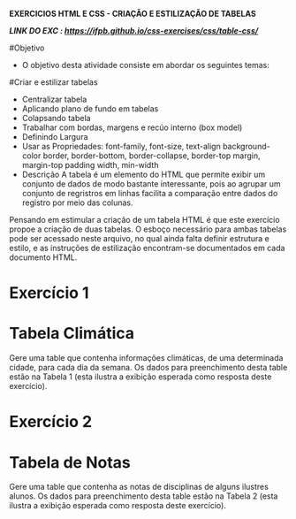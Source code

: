 **EXERCICIOS HTML E CSS - CRIAÇÃO E ESTILIZAÇÃO DE TABELAS**

***LINK DO EXC : **https://ifpb.github.io/css-exercises/css/table-css/*****

#Objetivo
- O objetivo desta atividade consiste em abordar os seguintes temas:

#Criar e estilizar tabelas
- Centralizar tabela
- Aplicando plano de fundo em tabelas
- Colapsando tabela
- Trabalhar com bordas, margens e recúo interno (box model)
- Definindo Largura
- Usar as Propriedades:
font-family, font-size, text-align
background-color
border, border-bottom, border-collapse, border-top
margin, margin-top
padding
width, min-width
- Descrição
A tabela é um elemento do HTML que permite exibir um conjunto de dados de modo bastante interessante, pois ao agrupar um conjunto de regristros em linhas facilita a comparação entre dados do registro por meio das colunas.

Pensando em estimular a criação de um tabela HTML é que este exercício propoe a criação de duas tabelas. O esboço necessário para ambas tabelas pode ser acessado neste arquivo, no qual ainda falta definir estrutura e estilo, e as instruções de estilização encontram-se documentados em cada documento HTML.


# Exercício 1

# Tabela Climática
Gere uma table que contenha informações climáticas, de uma determinada cidade, para cada dia da semana. Os dados para preenchimento desta table estão na Tabela 1 (esta ilustra a exibição esperada como resposta deste exercício).

# Exercício 2
# Tabela de Notas
Gere uma table que contenha as notas de disciplinas de alguns ilustres alunos. Os dados para preenchimento desta table estão na Tabela 2 (esta ilustra a exibição esperada como resposta deste exercício).